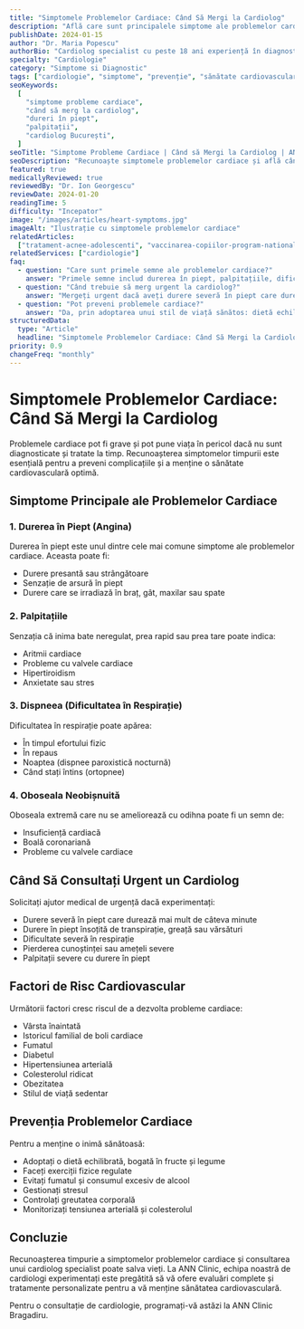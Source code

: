 ```yaml
---
title: "Simptomele Problemelor Cardiace: Când Să Mergi la Cardiolog"
description: "Află care sunt principalele simptome ale problemelor cardiace și când este necesar să consulți un cardiolog pentru o evaluare completă."
publishDate: 2024-01-15
author: "Dr. Maria Popescu"
authorBio: "Cardiolog specialist cu peste 18 ani experiență în diagnosticul și tratamentul bolilor cardiovasculare"
specialty: "Cardiologie"
category: "Simptome si Diagnostic"
tags: ["cardiologie", "simptome", "prevenție", "sănătate cardiovasculară"]
seoKeywords:
  [
    "simptome probleme cardiace",
    "când să merg la cardiolog",
    "dureri în piept",
    "palpitații",
    "cardiolog București",
  ]
seoTitle: "Simptome Probleme Cardiace | Când să Mergi la Cardiolog | ANN Clinic"
seoDescription: "Recunoaște simptomele problemelor cardiace și află când să consulți un cardiolog. Consultații cardiologice specializate la ANN Clinic București."
featured: true
medicallyReviewed: true
reviewedBy: "Dr. Ion Georgescu"
reviewDate: 2024-01-20
readingTime: 5
difficulty: "Incepator"
image: "/images/articles/heart-symptoms.jpg"
imageAlt: "Ilustrație cu simptomele problemelor cardiace"
relatedArticles:
  ["tratament-acnee-adolescenti", "vaccinarea-copiilor-program-national"]
relatedServices: ["cardiologie"]
faq:
  - question: "Care sunt primele semne ale problemelor cardiace?"
    answer: "Primele semne includ durerea în piept, palpitațiile, dificultatea în respirație și oboseala neobișnuită. Dacă experimentați aceste simptome, consultați un cardiolog."
  - question: "Când trebuie să merg urgent la cardiolog?"
    answer: "Mergeți urgent dacă aveți durere severă în piept care durează mai mult de câteva minute, dificultate severă în respirație sau pierderea cunoștinței."
  - question: "Pot preveni problemele cardiace?"
    answer: "Da, prin adoptarea unui stil de viață sănătos: dietă echilibrată, exerciții regulate, evitarea fumatului și controlul factorilor de risc."
structuredData:
  type: "Article"
  headline: "Simptomele Problemelor Cardiace: Când Să Mergi la Cardiolog"
priority: 0.9
changeFreq: "monthly"
---
```


# Simptomele Problemelor Cardiace: Când Să Mergi la Cardiolog

Problemele cardiace pot fi grave și pot pune viața în pericol dacă nu sunt diagnosticate și tratate la timp. Recunoașterea simptomelor timpurii este esențială pentru a preveni complicațiile și a menține o sănătate cardiovasculară optimă.

## Simptome Principale ale Problemelor Cardiace

### 1. Durerea în Piept (Angina)

Durerea în piept este unul dintre cele mai comune simptome ale problemelor cardiace. Aceasta poate fi:

- Durere presantă sau strângătoare
- Senzație de arsură în piept
- Durere care se irradiază în braț, gât, maxilar sau spate

### 2. Palpitațiile

Senzația că inima bate neregulat, prea rapid sau prea tare poate indica:

- Aritmii cardiace
- Probleme cu valvele cardiace
- Hipertiroidism
- Anxietate sau stres

### 3. Dispneea (Dificultatea în Respirație)

Dificultatea în respirație poate apărea:

- În timpul efortului fizic
- În repaus
- Noaptea (dispnee paroxistică nocturnă)
- Când stați întins (ortopnee)

### 4. Oboseala Neobișnuită

Oboseala extremă care nu se ameliorează cu odihna poate fi un semn de:

- Insuficiență cardiacă
- Boală coronariană
- Probleme cu valvele cardiace

## Când Să Consultați Urgent un Cardiolog

Solicitați ajutor medical de urgență dacă experimentați:

- Durere severă în piept care durează mai mult de câteva minute
- Durere în piept însoțită de transpirație, greață sau vărsături
- Dificultate severă în respirație
- Pierderea cunoștinței sau amețeli severe
- Palpitații severe cu durere în piept

## Factori de Risc Cardiovascular

Următorii factori cresc riscul de a dezvolta probleme cardiace:

- Vârsta înaintată
- Istoricul familial de boli cardiace
- Fumatul
- Diabetul
- Hipertensiunea arterială
- Colesterolul ridicat
- Obezitatea
- Stilul de viață sedentar

## Prevenția Problemelor Cardiace

Pentru a menține o inimă sănătoasă:

- Adoptați o dietă echilibrată, bogată în fructe și legume
- Faceți exerciții fizice regulate
- Evitați fumatul și consumul excesiv de alcool
- Gestionați stresul
- Controlați greutatea corporală
- Monitorizați tensiunea arterială și colesterolul

## Concluzie

Recunoașterea timpurie a simptomelor problemelor cardiace și consultarea unui cardiolog specialist poate salva vieți. La ANN Clinic, echipa noastră de cardiologi experimentați este pregătită să vă ofere evaluări complete și tratamente personalizate pentru a vă menține sănătatea cardiovasculară.

Pentru o consultație de cardiologie, programați-vă astăzi la ANN Clinic Bragadiru.
